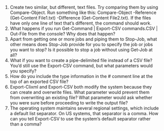 1.	Create two similar, but different, text files. Try comparing them by using Compare-Object. Run something like this: Compare-Object -Reference (Get-Content File1.txt) -Difference (Get-Content File2.txt). If the files have only one line of text that’s different, the command should work.
2.	What happens if you run Get-Command | Export-CSV commands.CSV | Out-File from the console? Why does that happen?
3.	Apart from getting one or more jobs and piping them to Stop-Job, what other means does Stop-Job provide for you to specify the job or jobs you want to stop? Is it possible to stop a job without using Get-Job at all?
4.	What if you want to create a pipe-delimited file instead of a CSV file? You’d still use the Export-CSV command, but what parameters would you specify?
5.	How do you include the type information in the # comment line at the top of an exported CSV file?
6.	Export-Clixml and Export-CSV both modify the system because they can create and overwrite files. What parameter would prevent them from overwriting an existing file? What parameter would ask whether you were sure before proceeding to write the output file?
7.	The operating system maintains several regional settings, which include a default list separator. On US systems, that separator is a comma. How can you tell Export-CSV to use the system’s default separator rather than a comma?
